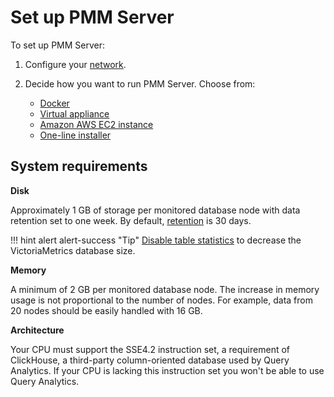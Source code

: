 # Set up PMM Server

To set up PMM Server:

1. Configure your [network](network.md).

2. Decide how you want to run PMM Server. Choose from:

    - [Docker](docker.md)
    - [Virtual appliance](virtual-appliance.md)
    - [Amazon AWS EC2 instance](aws.md)
    - [One-line installer](#one-line-installer)

## System requirements

**Disk**

Approximately 1 GB of storage per monitored database node with data retention set to one week. By default, [retention](../../how-to/configure.md#data-retention) is 30 days.

!!! hint alert alert-success "Tip"
    [Disable table statistics](../../how-to/optimize.md) to decrease the VictoriaMetrics database size.

**Memory**

A minimum of 2 GB per monitored database node. The increase in memory usage is not proportional to the number of nodes. For example, data from 20 nodes should be easily handled with 16 GB.

**Architecture**

Your CPU must support the SSE4.2 instruction set, a requirement of ClickHouse, a third-party column-oriented database used by Query Analytics. If your CPU is lacking this instruction set you won't be able to use Query Analytics.
